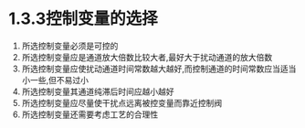 # 1.3.3控制变量的选择

1. 所选控制变量必须是可控的
2. 所选控制变量应是通道放大倍数比较大者,最好大于扰动通道的放大倍数
3. 所选控制变量应使扰动通道时间常数越大越好,而控制通道的时间常数应当适当小一些,但不易过小
4. 所选控制变量其通道纯滞后时间应越小越好
5. 所选控制变量应尽量使干扰点远离被控变量而靠近控制阀
6. 所选控制变量还需要考虑工艺的合理性

